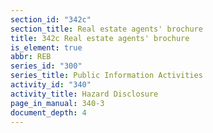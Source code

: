 ```yaml
---
section_id: "342c"
section_title: Real estate agents' brochure
title: 342c Real estate agents' brochure
is_element: true
abbr: REB
series_id: "300"
series_title: Public Information Activities
activity_id: "340"
activity_title: Hazard Disclosure
page_in_manual: 340-3
document_depth: 4
---
```


